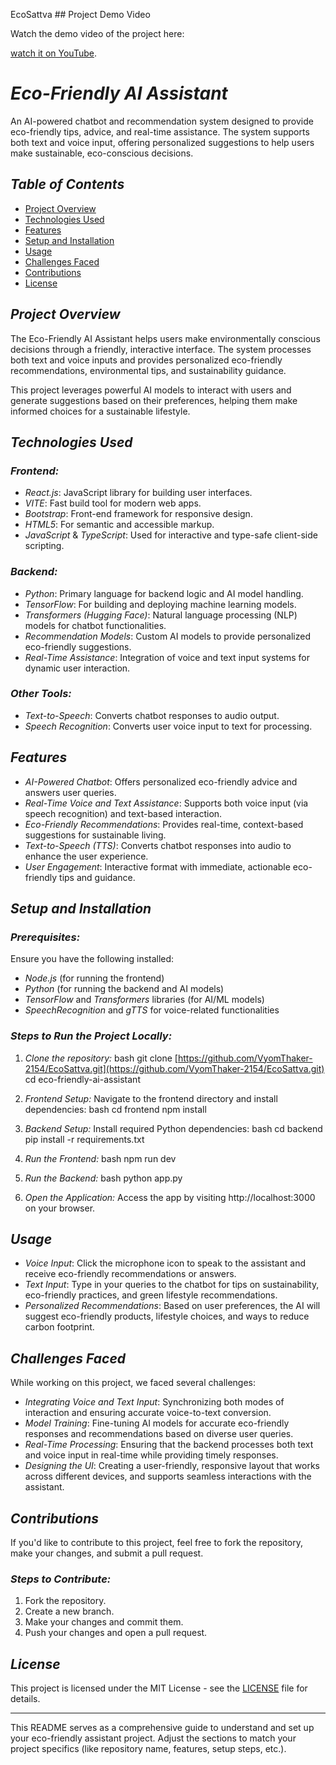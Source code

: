  E c o S a t t v a 
 
 ## Project Demo Video

Watch the demo video of the project here:

 [watch it on YouTube](https://youtu.be/t31kgct4LLc).



# *Eco-Friendly AI Assistant*

An AI-powered chatbot and recommendation system designed to provide eco-friendly tips, advice, and real-time assistance. The system supports both text and voice input, offering personalized suggestions to help users make sustainable, eco-conscious decisions.

## *Table of Contents*
- [Project Overview](#project-overview)
- [Technologies Used](#technologies-used)
- [Features](#features)
- [Setup and Installation](#setup-and-installation)
- [Usage](#usage)
- [Challenges Faced](#challenges-faced)
- [Contributions](#contributions)
- [License](#license)

## *Project Overview*

The Eco-Friendly AI Assistant helps users make environmentally conscious decisions through a friendly, interactive interface. The system processes both text and voice inputs and provides personalized eco-friendly recommendations, environmental tips, and sustainability guidance. 

This project leverages powerful AI models to interact with users and generate suggestions based on their preferences, helping them make informed choices for a sustainable lifestyle.

## *Technologies Used*

### *Frontend:*
- *React.js*: JavaScript library for building user interfaces.
- *VITE*: Fast build tool for modern web apps.
- *Bootstrap*: Front-end framework for responsive design.
- *HTML5*: For semantic and accessible markup.
- *JavaScript* & *TypeScript*: Used for interactive and type-safe client-side scripting.

### *Backend:*
- *Python*: Primary language for backend logic and AI model handling.
- *TensorFlow*: For building and deploying machine learning models.
- *Transformers (Hugging Face)*: Natural language processing (NLP) models for chatbot functionalities.
- *Recommendation Models*: Custom AI models to provide personalized eco-friendly suggestions.
- *Real-Time Assistance*: Integration of voice and text input systems for dynamic user interaction.

### *Other Tools:*
- *Text-to-Speech*: Converts chatbot responses to audio output.
- *Speech Recognition*: Converts user voice input to text for processing.

## *Features*

- *AI-Powered Chatbot*: Offers personalized eco-friendly advice and answers user queries.
- *Real-Time Voice and Text Assistance*: Supports both voice input (via speech recognition) and text-based interaction.
- *Eco-Friendly Recommendations*: Provides real-time, context-based suggestions for sustainable living.
- *Text-to-Speech (TTS)*: Converts chatbot responses into audio to enhance the user experience.
- *User Engagement*: Interactive format with immediate, actionable eco-friendly tips and guidance.

## *Setup and Installation*

### *Prerequisites:*
Ensure you have the following installed:
- *Node.js* (for running the frontend)
- *Python* (for running the backend and AI models)
- *TensorFlow* and *Transformers* libraries (for AI/ML models)
- *SpeechRecognition* and *gTTS* for voice-related functionalities

### *Steps to Run the Project Locally:*

1. *Clone the repository:*
   bash
   git clone [https://github.com/VyomThaker-2154/EcoSattva.git](https://github.com/VyomThaker-2154/EcoSattva.git)
   cd eco-friendly-ai-assistant
   

2. *Frontend Setup:*
   Navigate to the frontend directory and install dependencies:
   bash
   cd frontend
   npm install
   

3. *Backend Setup:*
   Install required Python dependencies:
   bash
   cd backend
   pip install -r requirements.txt
   

4. *Run the Frontend:*
   bash
   npm run dev
   

5. *Run the Backend:*
   bash
   python app.py
   

6. *Open the Application:*
   Access the app by visiting http://localhost:3000 on your browser.

## *Usage*

- *Voice Input*: Click the microphone icon to speak to the assistant and receive eco-friendly recommendations or answers.
- *Text Input*: Type in your queries to the chatbot for tips on sustainability, eco-friendly practices, and green lifestyle recommendations.
- *Personalized Recommendations*: Based on user preferences, the AI will suggest eco-friendly products, lifestyle choices, and ways to reduce carbon footprint.

## *Challenges Faced*

While working on this project, we faced several challenges:
- *Integrating Voice and Text Input*: Synchronizing both modes of interaction and ensuring accurate voice-to-text conversion.
- *Model Training*: Fine-tuning AI models for accurate eco-friendly responses and recommendations based on diverse user queries.
- *Real-Time Processing*: Ensuring that the backend processes both text and voice input in real-time while providing timely responses.
- *Designing the UI*: Creating a user-friendly, responsive layout that works across different devices, and supports seamless interactions with the assistant.

## *Contributions*

If you'd like to contribute to this project, feel free to fork the repository, make your changes, and submit a pull request.

### *Steps to Contribute:*
1. Fork the repository.
2. Create a new branch.
3. Make your changes and commit them.
4. Push your changes and open a pull request.

## *License*

This project is licensed under the MIT License - see the [LICENSE](LICENSE) file for details.

---

This README serves as a comprehensive guide to understand and set up your eco-friendly assistant project. Adjust the sections to match your project specifics (like repository name, features, setup steps, etc.).
